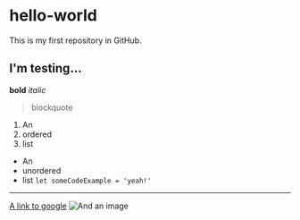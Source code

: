 # hello-world
This is my first repository in GitHub.

## I'm testing...
**bold**
*italic*
> blockquote
1. An
2. ordered
3. list
- An 
- unordered
- list
`let someCodeExample = 'yeah!'`
---
[A link to google](google.com)
![And an image](http://blogs.encamina.com/por-una-nube-sostenible/wp-content/uploads/sites/19/2021/03/github.png)
